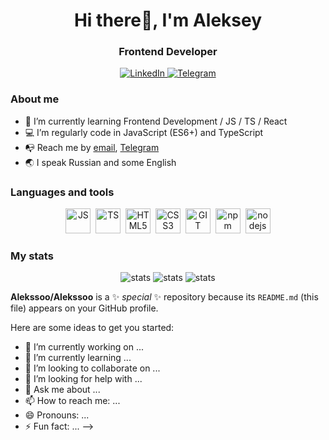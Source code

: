 <!-- ### Hi there -->
<HTML>
<div class="header" align="center">
    <h1>Hi there👋, I'm Aleksey</h1>
    <h3>Frontend Developer</h3>
</div>
<div class="header" align="center">
    <a href="https://www.linkedin.com/in/%D0%B0-%D0%BF%D1%80%D1%8B%D1%82%D0%BA%D0%B8%D1%85-frontend/?lipi=urn%3Ali%3Apage%3Aprofile_common_profile_index%3Ba2aa982c-1df3-41a0-89ce-4a8a087a3107">
        <img src="https://img.shields.io/badge/LinkedIn-blue?style=for-the-badge&logo=linkedin&logoColor=white"
        alt="LinkedIn"/>
    </a>
    <a href="https://t.me/alx_pro">
        <img src="https://img.shields.io/badge/Telegram-blue?style=for-the-badge&logo=telegram&logoColor=white"
        alt="Telegram"/>
    </a>
</div>
</HTML>

### About me
- 🌱 I’m currently learning Frontend Development / JS / TS / React
- :computer: I’m regularly code in JavaScript (ES6+) and TypeScript
- :mailbox_with_no_mail: Reach me by [email](mailto:aleksprth@gmail.com), [Telegram](https://t.me/alx_pro)
- :earth_asia: I speak Russian and some English

### Languages and tools
<div class="langs" align="center">
<img src="https://cdn.jsdelivr.net/gh/devicons/devicon/icons/javascript/javascript-original.svg" title="JS" alt="JS" width="40" height="40"/>&nbsp;
<img src="https://cdn.jsdelivr.net/gh/devicons/devicon/icons/typescript/typescript-original.svg" title="TS" alt="TS" width="40" height="40"/>&nbsp;
<img src="https://cdn.jsdelivr.net/gh/devicons/devicon/icons/html5/html5-original.svg" title="HTML5" alt="HTML5" width="40" height="40"/>&nbsp;
<img src="https://cdn.jsdelivr.net/gh/devicons/devicon/icons/css3/css3-original.svg" title="CSS3" alt="CSS3" width="40" height="40"/>&nbsp;
<img src="https://cdn.jsdelivr.net/gh/devicons/devicon/icons/git/git-original.svg" title="GIT" alt="GIT" width="40" height="40"/>&nbsp;
<img src="https://cdn.jsdelivr.net/gh/devicons/devicon/icons/npm/npm-original-wordmark.svg" title="npm" alt="npm" width="40" height="40"/>&nbsp;
<img src="https://cdn.jsdelivr.net/gh/devicons/devicon/icons/nodejs/nodejs-original.svg" title="nodejs" alt="nodejs" width="40" height="40"/>
</div>

### My stats

<div class="stats" align="center">
    <img src="http://github-profile-summary-cards.vercel.app/api/cards/stats?username=Alekssoo&theme=dark" alt="stats"/>
    <img src="http://github-profile-summary-cards.vercel.app/api/cards/repos-per-language?username=Alekssoo&theme=dark" alt="stats"/>
    <img src="http://github-profile-summary-cards.vercel.app/api/cards/productive-time?username=Alekssoo&theme=dark" alt="stats"/>
</div>


**Alekssoo/Alekssoo** is a ✨ _special_ ✨ repository because its `README.md` (this file) appears on your GitHub profile.

Here are some ideas to get you started:

- 🔭 I’m currently working on ...
- 🌱 I’m currently learning ...
- 👯 I’m looking to collaborate on ...
- 🤔 I’m looking for help with ...
- 💬 Ask me about ...
- 📫 How to reach me: ...
- 😄 Pronouns: ...
- ⚡ Fun fact: ...
-->
